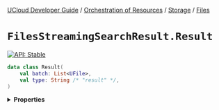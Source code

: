 [UCloud Developer Guide](/docs/developer-guide/README.md) / [Orchestration of Resources](/docs/developer-guide/orchestration/README.md) / [Storage](/docs/developer-guide/orchestration/storage/README.md) / [Files](/docs/developer-guide/orchestration/storage/files.md)

# `FilesStreamingSearchResult.Result`


[![API: Stable](https://img.shields.io/static/v1?label=API&message=Stable&color=green&style=flat-square)](/docs/developer-guide/core/api-conventions.md)



```kotlin
data class Result(
    val batch: List<UFile>,
    val type: String /* "result" */,
)
```

<details>
<summary>
<b>Properties</b>
</summary>

<details>
<summary>
<code>batch</code>: <code><code><a href='https://kotlinlang.org/api/latest/jvm/stdlib/kotlin.collections/-list/'>List</a>&lt;<a href='#ufile'>UFile</a>&gt;</code></code>
</summary>





</details>

<details>
<summary>
<code>type</code>: <code><code>String /* "result" */</code></code> The type discriminator
</summary>





</details>



</details>


